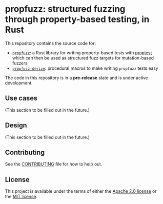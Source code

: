 # propfuzz: structured fuzzing through property-based testing, in Rust

This repository contains the source code for:

* [`propfuzz`](propfuzz): a Rust library for writing property-based tests with
  [proptest](https://github.com/AltSysrq/proptest/) which can then be used as structured fuzz targets for mutation-based
  fuzzers 
* [`propfuzz-derive`](propfuzz-derive): procedural macros to make writing `propfuzz` tests easy 

The code in this repository is in a **pre-release** state and is under active development.

## Use cases

(This section to be filled out in the future.)

## Design

(This section to be filled out in the future.)

## Contributing

See the [CONTRIBUTING](CONTRIBUTING.md) file for how to help out.

## License

This project is available under the terms of either the [Apache 2.0 license](LICENSE-APACHE) or the
[MIT license](LICENSE-MIT).
